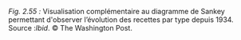 *Fig. 2.55 :* Visualisation complémentaire au diagramme de Sankey permettant d'observer l’évolution des recettes par type depuis 1934.   
Source :*Ibid*. © The Washington Post.